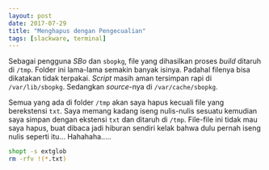```yaml
---
layout: post
date: 2017-07-29
title: "Menghapus dengan Pengecualian"
tags: [slackware, terminal]
---
```


Sebagai pengguna _SBo_ dan <code>sbopkg</code>, file yang dihasilkan proses _build_ ditaruh di <code>/tmp</code>. Folder ini lama-lama semakin banyak isinya. Padahal filenya bisa dikatakan tidak terpakai. _Script_ masih aman tersimpan rapi di <code>/var/lib/sbopkg</code>. Sedangkan _source_-nya di <code>/var/cache/sbopkg</code>.

Semua yang ada di folder <code>/tmp</code> akan saya hapus kecuali file yang berekstensi <code>txt</code>. Saya memang kadang iseng nulis-nulis sesuatu kemudian saya simpan dengan ekstensi <code>txt</code> dan ditaruh di <code>/tmp</code>. File-file ini tidak mau saya hapus, buat dibaca jadi hiburan sendiri kelak bahwa dulu pernah iseng nulis seperti itu... Hahahaha.....

```bash
shopt -s extglob
rm -rfv !(*.txt)
```

